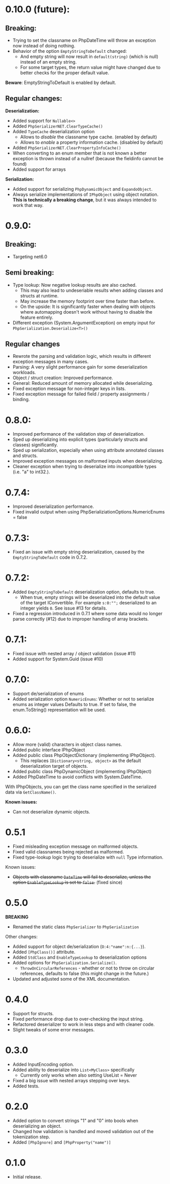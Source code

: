 # 0.10.0 (future):

## Breaking:
- Trying to set the classname on PhpDateTime will throw an exception now instead of doing nothing.
- Behavior of the option `EmptyStringToDefault` changed:
	- And empty string will now result in `default(string)` (which is null) instead of an empty string.
	- For some target types, the return value might have changed due to better checks for the proper default value.

**Beware**: EmptyStringToDefault is enabled by default.

## Regular changes:

**Deserialization:**
- Added support for `Nullable<>`
- Added `PhpSerializerNET.ClearTypeCache()`
- Added `TypeCache` deserialization option
	- Allows to *disable* the classname type cache. (enabled by default)
	- Allows to *enable* a property information cache. (disabled by default)
- Added `PhpSerializerNET.ClearPropertyInfoCache()`
- When converting to an enum member that is not known a better exception is thrown instead of a nullref (because the fieldinfo cannot be found)
- Added support for arrays

**Serialization:**
- Added support for serializing `PhpDynamicObject` and `ExpandoObject`. 
- Always serialize implementations of `IPhpObject` using object notation.
	**This is technically a breaking change**, but it was always intended to work that way.

# 0.9.0:

## Breaking:
- Targeting net6.0

## Semi breaking:
- Type lookup: Now negative lookup results are also cached.
	- This may also lead to undeseriable results when adding classes and structs at runtime.
	- May increase the memory footprint over time faster than before.
	- On the upside: It is significantly faster when dealing with objects where automapping doesn't work without having to disable the feature entirely.
- Different exception (System.ArgumentException) on empty input for `PhpSerialization.Deserialize<T>()`

## Regular changes

- Rewrote the parsing and validation logic, which results in different exception messages in many cases.
- Parsing: A very slight performance gain for some deserialization workloads.
- Object / struct creation: Improved performance.
- General: Reduced amount of memory allocated while deserializing.
- Fixed exception message for non-integer keys in lists.
- Fixed exception message for failed field / property assignments / binding.

# 0.8.0:
- Improved performance of the validation step of deserialization.
- Sped up deserializing into explicit types (particularly structs and classes) significantly.
- Sped up serialization, especially when using attribute annotated classes and structs.
- Improved exception messages on malformed inputs when deserializing.
- Cleaner exception when trying to deserialize into incompatible types (i.e. "a" to int32.).

# 0.7.4:
- Improved deserialization performance.
- Fixed invalid output when using PhpSerializiationOptions.NumericEnums = false

# 0.7.3:
- Fixed an issue with empty string deserialization, caused by the `EmptyStringToDefault` code in 0.7.2.

# 0.7.2:
- Added `EmptyStringToDefault` deserialization option, defaults to true.
	- When true, empty strings will be deserialized into the default value of the target IConvertible.
	  For example `s:0:"";` deserialized to an integer yields `0`.
	See issue #13 for details.
- Fixed a regression introduced in 0.7.1 where some data would no longer parse correctly (#12) due to improper handling of array brackets.

# 0.7.1:
- Fixed issue with nested array / object validation (issue #11)
- Added support for System.Guid (issue #10)

# 0.7.0:
- Support de/serialization of enums
- Added serialization option `NumericEnums`:
	Whether or not to serialize enums as integer values
	Defaults to true. If set to false, the enum.ToString() representation will be used.

# 0.6.0:

- Allow more (valid) characters in object class names.
- Added public interface IPhpObject
- Added public class PhpObjectDictionary (implementing IPhpObject).
	- This replaces `IDictionary<string, object>` as the default deserialization target of objects.
- Added public class PhpDynamicObject (implementing IPhpObject)
- Added PhpDateTime to avoid conflicts with System.DateTime.

With IPhpObjects, you can get the class name specified in the serialized data via `GetClassName()`.

**Known issues:**
- Can not deserialize dynamic objects.

# 0.5.1

- Fixed misleading exception message on malformed objects.
- Fixed valid classnames being rejected as malformed.
- Fixed type-lookup logic trying to deserialize with `null` Type information.

Known issues:
- ~~Objects with classname `DateTime` will fail to deserialize, unless the option `EnableTypeLookup` is set to `false`.~~ (fixed since)

# 0.5.0

**BREAKING**
- Renamed the static class `PhpSerializer` to `PhpSerialization`

Other changes:
- Added support for object de/serialization (`O:4:"name":n:{...}`).
- Added `[PhpClass()]` attribute.
- Added `StdClass` and `EnableTypeLookup` to deserialization options
- Added options for `PhpSerialization.Serialize()`.
	- `ThrowOnCircularReferences` - whether or not to throw on circular references, defaults to false (this might change in the future.)
- Updated and adjusted some of the XML documentation.

# 0.4.0

- Support for structs.
- Fixed performance drop due to over-checking the input string.
- Refactored deserializer to work in less steps and with cleaner code.
- Slight tweaks of some error messages.

# 0.3.0

- Added InputEncoding option.
- Added ability to deserialize into `List<MyClass>` specifically
	- Currently only works when also setting UseList = Never
- Fixed a big issue with nested arrays stepping over keys.
- Added tests.

# 0.2.0

- Added option to convert strings "1" and "0" into bools when deserializing an object.
- Changed how validation is handled and moved validation out of the tokenization step.
- Added `[PhpIgnore]` and `[PhpProperty("name")]`

# 0.1.0

- Initial release.